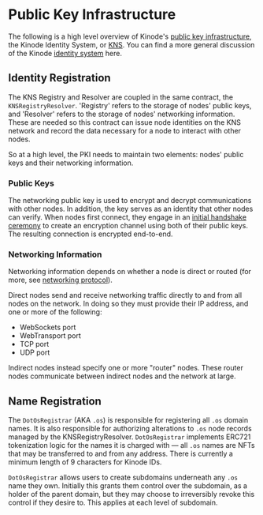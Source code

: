 # Public Key Infrastructure

The following is a high level overview of Kinode's [public key infrastructure](https://en.wikipedia.org/wiki/Public_key_infrastructure), the Kinode Identity System, or [KNS](https://github.com/kinode-dao/KNS).
You can find a more general discussion of the Kinode [identity system](./identity_system.md) here.

## Identity Registration

The KNS Registry and Resolver are coupled in the same contract, the `KNSRegistryResolver`.
'Registry' refers to the storage of nodes' public keys, and 'Resolver' refers to the storage of nodes' networking information.
These are needed so this contract can issue node identities on the KNS network and record the data necessary for a node to interact with other nodes.

So at a high level, the PKI needs to maintain two elements: nodes' public keys and their networking information.

### Public Keys

The networking public key is used to encrypt and decrypt communications with other nodes.
In addition, the key serves as an identity that other nodes can verify.
When nodes first connect, they engage in an [initial handshake ceremony](./networking_protocol.md#32-establishing-a-connection) to create an encryption channel using both of their public keys.
The resulting connection is encrypted end-to-end.

### Networking Information

Networking information depends on whether a node is direct or routed (for more, see [networking protocol](./networking_protocol.md)).

Direct nodes send and receive networking traffic directly to and from all nodes on the network.
In doing so they must provide their IP address, and one or more of the following:
* WebSockets port
* WebTransport port
* TCP port
* UDP port

Indirect nodes instead specify one or more "router" nodes.
These router nodes communicate between indirect nodes and the network at large.

## Name Registration

The `DotOsRegistrar` (AKA `.os`) is responsible for registering all `.os` domain names.
It is also responsible for authorizing alterations to `.os` node records managed by the KNSRegistryResolver.
`DotOsRegistrar` implements ERC721 tokenization logic for the names it is charged with — all `.os` names are NFTs that may be transferred to and from any address.
There is currently a minimum length of 9 characters for Kinode IDs.

`DotOsRegistrar` allows users to create subdomains underneath any `.os` name they own.
Initially this grants them control over the subdomain, as a holder of the parent domain, but they may choose to irreversibly revoke this control if they desire to.
This applies at each level of subdomain.
